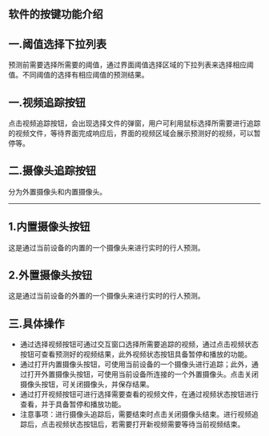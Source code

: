 __软件的按键功能介绍__
---

一.阈值选择下拉列表
---
预测前需要选择所需要的阈值，通过界面阈值选择区域的下拉列表来选择相应阈值。不同阈值的选择有相应阈值的预测结果。

一.视频追踪按钮
---

点击视频追踪按钮，会出现选择文件的弹窗，用户可利用鼠标选择所需要进行追踪的视频文件，等待界面完成响应后，界面的视频区域会展示预测好的视频，可以暂停等。

二.摄像头追踪按钮
---

分为外置摄像头和内置摄像头。

---------
1.内置摄像头按钮
---
这是通过当前设备的内置的一个摄像头来进行实时的行人预测。

2.外置摄像头按钮
---
这是通过当前设备的外置的一个摄像头来进行实时的行人预测。

三.具体操作
---
+ 通过选择视频按钮可通过交互窗口选择所需要追踪的视频，通过点击视频状态按钮可查看预测好的视频结果，此外视频状态按钮具备暂停和播放的功能。
+ 通过打开内置摄像头按钮，可使用当前设备的一个摄像头进行追踪；此外，通过打开外置摄像头按钮，可使用当前设备所连接的一个外置摄像头。点击关闭摄像头按钮，可关闭摄像头，并保存结果。
+ 通过打开视频按钮可进行选择需要查看的视频文件，在通过视频状态按钮进行查看，并于具备暂停和播放功能。
+ 注意事项：进行摄像头追踪后，需要结束时点击关闭摄像头结束。进行视频追踪后，点击视频状态按钮后，若需要打开新视频需要等待当前视频结束。
